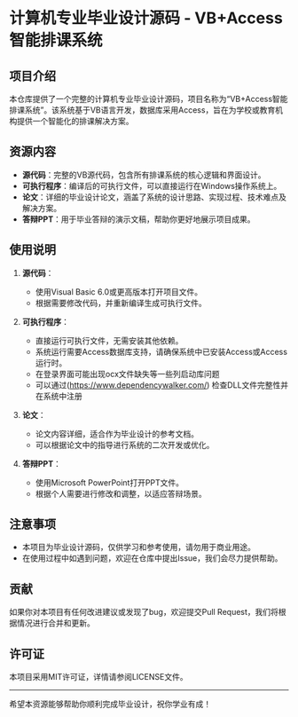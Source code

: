 # 计算机专业毕业设计源码 - VB+Access智能排课系统

## 项目介绍

本仓库提供了一个完整的计算机专业毕业设计源码，项目名称为“VB+Access智能排课系统”。该系统基于VB语言开发，数据库采用Access，旨在为学校或教育机构提供一个智能化的排课解决方案。

## 资源内容

- **源代码**：完整的VB源代码，包含所有排课系统的核心逻辑和界面设计。
- **可执行程序**：编译后的可执行文件，可以直接运行在Windows操作系统上。
- **论文**：详细的毕业设计论文，涵盖了系统的设计思路、实现过程、技术难点及解决方案。
- **答辩PPT**：用于毕业答辩的演示文稿，帮助你更好地展示项目成果。

## 使用说明

1. **源代码**：
   - 使用Visual Basic 6.0或更高版本打开项目文件。
   - 根据需要修改代码，并重新编译生成可执行文件。

2. **可执行程序**：
   - 直接运行可执行文件，无需安装其他依赖。
   - 系统运行需要Access数据库支持，请确保系统中已安装Access或Access运行时。
   - 在登录界面可能出现ocx文件缺失等一些列启动库问题
   - 可以通过(https://www.dependencywalker.com/) 检查DLL文件完整性并在系统中注册

3. **论文**：
   - 论文内容详细，适合作为毕业设计的参考文档。
   - 可以根据论文中的指导进行系统的二次开发或优化。

4. **答辩PPT**：
   - 使用Microsoft PowerPoint打开PPT文件。
   - 根据个人需要进行修改和调整，以适应答辩场景。

## 注意事项

- 本项目为毕业设计源码，仅供学习和参考使用，请勿用于商业用途。
- 在使用过程中如遇到问题，欢迎在仓库中提出Issue，我们会尽力提供帮助。

## 贡献

如果你对本项目有任何改进建议或发现了bug，欢迎提交Pull Request，我们将根据情况进行合并和更新。

## 许可证

本项目采用MIT许可证，详情请参阅LICENSE文件。

---

希望本资源能够帮助你顺利完成毕业设计，祝你学业有成！

